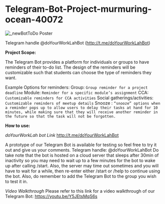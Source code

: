 # Telegram-Bot-Project-murmuring-ocean-40072

![_newBotToDo Poster](https://user-images.githubusercontent.com/61675929/121547594-d9746880-ca3e-11eb-85e3-d97a85b3f2f0.jpg)

Telegram handle @doYourWorkLahBot (http://t.me/doYourWorkLahBot)

**Project Scope:**

The Telegram Bot provides a platform for individuals or groups to have reminders of their to-do list. The design of the reminders will be customizable such that students can choose the type of reminders they want. 

Example Options for reminders:
Group: `Group reminder for a project deadline`
Module: `Reminder for a specific module’s assignment`
CCA: `Customizable reminders for CCA activities`
Social gatherings/activities: `Customizable reminders of meetup details`
Snooze : `“snooze” options when a reminder pops up to allow users to delay their tasks at hand for 10 minutes, while making sure that they will receive another reminder in the future so that the task will not be forgotten.`

**How to use:**

*doYourWorkLah bot Link*
http://t.me/doYourWorkLahBot 

A prototype of our Telegram Bot is available for testing so feel free to try it out and give us your comments. Telegram handle: @doYourWorkLahBot
Do take note that the bot is hosted on a cloud server that sleeps after 30min of inactivity so you may need to wait up to a few minutes for the bot to wake up after calling /start. Also, the server may time out sometimes and you will have to wait for a while, then re-enter either /start or /help to continue using the bot.
Also, do remember to add the Telegram Bot to the group you wish to test it in.



*Video Walkthrough*
Please refer to this link for a video walkthrough of our Telegram Bot: https://youtu.be/Y5JEtsMqS6s


